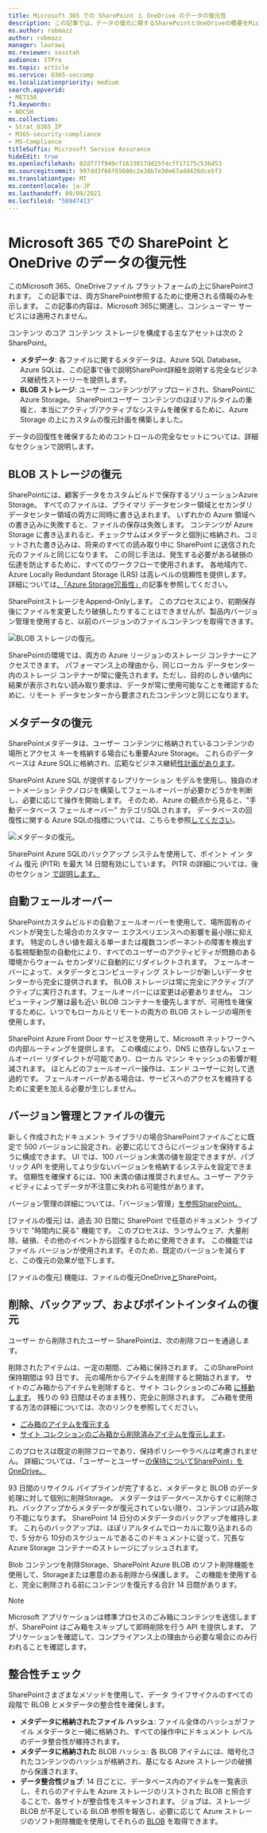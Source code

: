```yaml
---
title: Microsoft 365 での SharePoint と OneDrive のデータの復元性
description: この記事では、データの復元に関するSharePointとOneDriveの概要をMicrosoft 365。
ms.author: robmazz
author: robmazz
manager: laurawi
ms.reviewer: sosstah
audience: ITPro
ms.topic: article
ms.service: O365-seccomp
ms.localizationpriority: medium
search.appverid:
- MET150
f1.keywords:
- NOCSH
ms.collection:
- Strat_O365_IP
- M365-security-compliance
- MS-Compliance
titleSuffix: Microsoft Service Assurance
hideEdit: true
ms.openlocfilehash: 02df77f949cf1633017dd25f4cff17175c536d53
ms.sourcegitcommit: 997dd3f66f65686c2e38b7e30e67add426dce5f3
ms.translationtype: MT
ms.contentlocale: ja-JP
ms.lasthandoff: 09/09/2021
ms.locfileid: "58947413"
---
```

# <a name="sharepoint-and-onedrive-data-resiliency-in-microsoft-365"></a>Microsoft 365 での SharePoint と OneDrive のデータの復元性

このMicrosoft 365、OneDriveファイル プラットフォームの上にSharePointされます。 この記事では、両方SharePoint参照するために使用される情報のみを示します。 この記事の内容は、Microsoft 365に関連し、コンシューマー サービスには適用されません。

コンテンツ のコア コンテンツ ストレージを構成する主なアセットは次の 2 SharePoint。

- **メタデータ**: 各ファイルに関するメタデータは、Azure SQL Database。 Azure SQLは、この記事で後で説明SharePoint詳細を説明する完全なビジネス継続性ストーリーを提供します。
- **BLOB ストレージ**: ユーザー コンテンツがアップロードされ、SharePointにAzure Storage。 SharePointユーザー コンテンツのほぼリアルタイムの重複と、本当にアクティブ/アクティブなシステムを確保するために、Azure Storage の上にカスタムの復元計画を構築しました。

データの回復性を確保するためのコントロールの完全なセットについては、詳細なセクションで説明します。

## <a name="blob-storage-resilience"></a>BLOB ストレージの復元

SharePointには、顧客データをカスタムビルドで保存するソリューションAzure Storage。 すべてのファイルは、プライマリ データセンター領域とセカンダリ データセンター領域の両方に同時に書き込まれます。 いずれかの Azure 領域への書き込みに失敗すると、ファイルの保存は失敗します。 コンテンツが Azure Storage に書き込まれると、チェックサムはメタデータと個別に格納され、コミットされた書き込みは、将来のすべての読み取り中に SharePoint に送信された元のファイルと同じになります。 この同じ手法は、発生する必要がある破損の伝達を防止するために、すべてのワークフローで使用されます。 各地域内で、Azure Locally Redundant Storage (LRS) は高レベルの信頼性を提供します。 詳細については[、「Azure Storage冗長性」](/azure/storage/common/storage-redundancy-lrs)の記事を参照してください。

SharePointストレージをAppend-Onlyします。 このプロセスにより、初期保存後にファイルを変更したり破損したりすることはできませんが、製品内バージョン管理を使用すると、以前のバージョンのファイルコンテンツを取得できます。

![BLOB ストレージの復元。](../media/assurance-blob-storage-resiliency-diagram.png)

SharePointの環境では、両方の Azure リージョンのストレージ コンテナーにアクセスできます。 パフォーマンス上の理由から、同じローカル データセンター内のストレージ コンテナーが常に優先されます。ただし、目的のしきい値内に結果が表示されない読み取り要求は、データが常に使用可能なことを確認するために、リモート データセンターから要求されたコンテンツと同じになります。

## <a name="metadata-resilience"></a>メタデータの復元

SharePointメタデータは、ユーザー コンテンツに格納されているコンテンツの場所とアクセス キーを格納する場合にも重要Azure Storage。 これらのデータベースは Azure SQLに格納され、広範なビジネス継続[性計画があります](/azure/sql-database/sql-database-business-continuity)。

SharePoint Azure SQL が提供するレプリケーション モデルを使用し、独自のオートメーション テクノロジを構築してフェールオーバーが必要かどうかを判断し、必要に応じて操作を開始します。 そのため、Azure の観点から見ると、"手動データベース フェールオーバー" カテゴリSQLされます。 データベースの回復性に関する Azure SQLの指標については、こちらを参照[してください](/azure/azure-sql/database/business-continuity-high-availability-disaster-recover-hadr-overview#recover-a-database-to-the-existing-server)。

![メタデータの復元。](../media/assurance-metadata-resiliency-diagram.png)

SharePoint Azure SQLのバックアップ システムを使用して、ポイント イン タイム 復元 (PITR) を最大 14 日間有効にしています。 PITR の詳細については、後のセクション [で説明します。](#deletion-backup-and-point-in-time-restore)

## <a name="automated-failover"></a>自動フェールオーバー

SharePointカスタムビルドの自動フェールオーバーを使用して、場所固有のイベントが発生した場合のカスタマー エクスペリエンスへの影響を最小限に抑えます。 特定のしきい値を超える単一または複数コンポーネントの障害を検出する監視駆動型の自動化により、すべてのユーザーのアクティビティが問題のある環境からウォーム セカンダリに自動的にリダイレクトされます。 フェールオーバーによって、メタデータとコンピューティング ストレージが新しいデータセンターから完全に提供されます。 BLOB ストレージは常に完全にアクティブ/アクティブに実行されます。フェールオーバーには変更は必要ありません。 コンピューティング層は最も近い BLOB コンテナーを優先しますが、可用性を確保するために、いつでもローカルとリモートの両方の BLOB ストレージの場所を使用します。

SharePoint Azure Front Door サービスを使用して、Microsoft ネットワークへの内部ルーティングを提供します。 この構成により、DNS に依存しないフェールオーバー リダイレクトが可能であり、ローカル マシン キャッシュの影響が軽減されます。 ほとんどのフェールオーバー操作は、エンド ユーザーに対して透過的です。 フェールオーバーがある場合は、サービスへのアクセスを維持するために変更を加える必要が生じしません。

## <a name="versioning-and-files-restore"></a>バージョン管理とファイルの復元

新しく作成されたドキュメント ライブラリの場合SharePointファイルごとに既定で 500 バージョンに設定され、必要に応じてさらにバージョンを保持するように構成できます。 UI では、100 バージョン未満の値を設定できますが、パブリック API を使用してより少ないバージョンを格納するシステムを設定できます。 信頼性を確保するには、100 未満の値は推奨されません。ユーザー アクティビティによってデータが不注意に失われる可能性があります。

バージョン管理の詳細については、「バージョン管理」[を参照SharePoint。](/microsoft-365/community/versioning-basics-best-practices)

[ファイルの復元] は、過去 30 日間に SharePoint で任意のドキュメント ライブラリで "時間内に戻る" 機能です。 このプロセスは、ランサムウェア、大量削除、破損、その他のイベントから回復するために使用できます。 この機能ではファイル バージョンが使用されます。そのため、既定のバージョンを減らすと、この復元の効果が低下します。

[ファイルの復元] 機能は、ファイルの復元OneDrive[](https://support.office.com/article/Restore-a-document-library-317791c3-8bd0-4dfd-8254-3ca90883d39a)[と](https://support.office.com/article/restore-your-onedrive-fa231298-759d-41cf-bcd0-25ac53eb8a15)SharePoint。

## <a name="deletion-backup-and-point-in-time-restore"></a>削除、バックアップ、およびポイントインタイムの復元

ユーザー から削除されたユーザー SharePointは、次の削除フローを通過します。

削除されたアイテムは、一定の期間、ごみ箱に保持されます。 このSharePoint保持期間は 93 日です。 元の場所からアイテムを削除すると開始されます。 サイトのごみ箱からアイテムを削除すると、サイト コレクションのごみ箱 [に移動します](https://support.office.com/article/restore-deleted-items-from-the-site-collection-recycle-bin-5fa924ee-16d7-487b-9a0a-021b9062d14b)。 残りの 93 日間はそのまま残り、完全に削除されます。 ごみ箱を使用する方法の詳細については、次のリンクを参照してください。

- [ごみ箱のアイテムを復元する](https://support.office.com/article/Restore-items-in-the-Recycle-Bin-of-a-SharePoint-site-6df466b6-55f2-4898-8d6e-c0dff851a0be)
- [サイト コレクションのごみ箱から削除済みアイテムを復元します](https://support.office.com/article/Restore-deleted-items-from-the-site-collection-recycle-bin-5fa924ee-16d7-487b-9a0a-021b9062d14b)。

このプロセスは既定の削除フローであり、保持ポリシーやラベルは考慮されません。 詳細については、「ユーザーとユーザー[の保持についてSharePoint」をOneDrive。](/microsoft-365/compliance/retention-policies-sharepoint)

93 日間のリサイクル パイプラインが完了すると、メタデータと BLOB のデータ処理に対して個別に削除Storage。 メタデータはデータベースからすぐに削除され、バックアップからメタデータが復元されていない限り、コンテンツは読み取り不能になります。 SharePoint 14 日分のメタデータのバックアップを維持します。 これらのバックアップは、ほぼリアルタイムでローカルに取り込まれるので、5 分から 10[](/azure/sql-database/sql-database-automated-backups)分のスケジュールであるこのドキュメントに従って、冗長な Azure Storage コンテナーのストレージにプッシュされます。

Blob コンテンツを削除Storage、SharePoint Azure BLOB のソフト削除機能を使用して、Storageまたは悪意のある削除から保護します。 この機能を使用すると、完全に削除される前にコンテンツを復元する合計 14 日間があります。

>[!Note]
>Microsoft アプリケーションは標準プロセスのごみ箱にコンテンツを送信しますが、SharePoint はごみ箱をスキップして即時削除を行う API を提供します。 アプリケーションを確認して、コンプライアンス上の理由から必要な場合にのみ行われることを確認します。

## <a name="integrity-checks"></a>整合性チェック

SharePointさまざまなメソッドを使用して、データ ライフサイクルのすべての段階で BLOB とメタデータの整合性を確保します。

- **メタデータに格納されたファイル ハッシュ**: ファイル全体のハッシュがファイル メタデータと一緒に格納され、すべての操作中にドキュメント レベルのデータ整合性が維持されます。
- **メタデータに格納された** BLOB ハッシュ: 各 BLOB アイテムには、暗号化されたコンテンツのハッシュが格納され、基になる Azure ストレージの破損から保護されます。
- **データ整合性ジョブ**: 14 日ごとに、データベース内のアイテムを一覧表示し、それらのアイテムを Azure ストレージのリストされた BLOB と照合することで、各サイトが整合性をスキャンされます。 ジョブは、ストレージ BLOB が不足している BLOB 参照を報告し、必要に応じて Azure ストレージのソフト削除機能を使用してそれらの [BLOB](/azure/storage/blobs/soft-delete-blob-overview) を取得できます。
